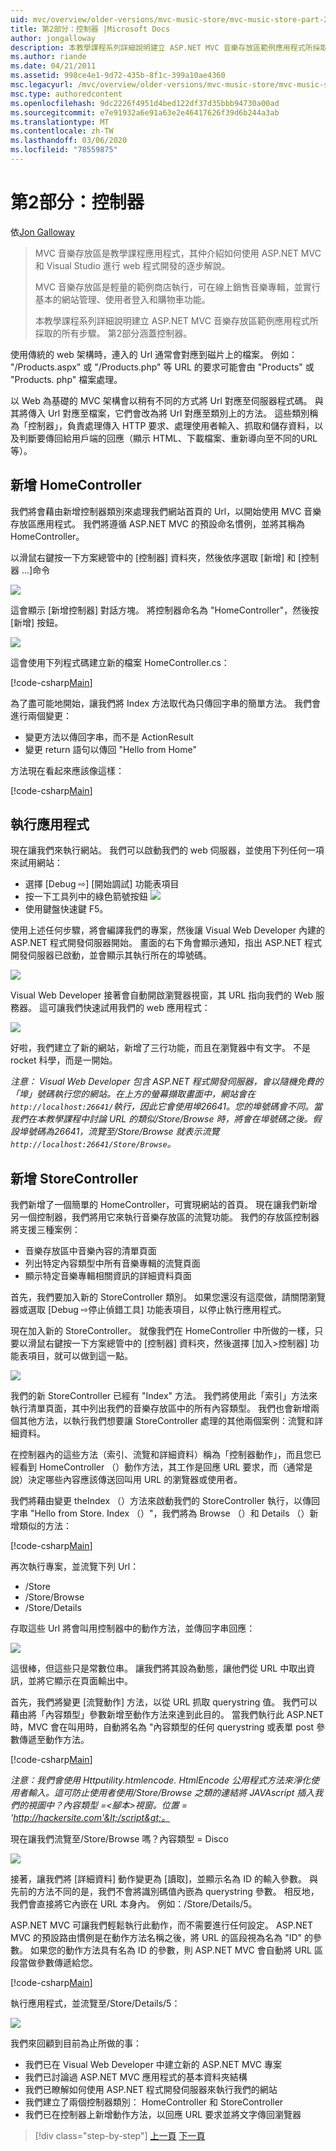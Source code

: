 ```yaml
---
uid: mvc/overview/older-versions/mvc-music-store/mvc-music-store-part-2
title: 第2部分：控制器 |Microsoft Docs
author: jongalloway
description: 本教學課程系列詳細說明建立 ASP.NET MVC 音樂存放區範例應用程式所採取的所有步驟。 第2部分涵蓋控制器。
ms.author: riande
ms.date: 04/21/2011
ms.assetid: 998ce4e1-9d72-435b-8f1c-399a10ae4360
msc.legacyurl: /mvc/overview/older-versions/mvc-music-store/mvc-music-store-part-2
msc.type: authoredcontent
ms.openlocfilehash: 9dc2226f4951d4bed122df37d35bbb94730a00ad
ms.sourcegitcommit: e7e91932a6e91a63e2e46417626f39d6b244a3ab
ms.translationtype: MT
ms.contentlocale: zh-TW
ms.lasthandoff: 03/06/2020
ms.locfileid: "78559875"
---
```

# <a name="part-2-controllers"></a>第2部分：控制器

依[Jon Galloway](https://github.com/jongalloway)

> MVC 音樂存放區是教學課程應用程式，其仲介紹如何使用 ASP.NET MVC 和 Visual Studio 進行 web 程式開發的逐步解說。  
>   
> MVC 音樂存放區是輕量的範例商店執行，可在線上銷售音樂專輯，並實行基本的網站管理、使用者登入和購物車功能。  
>   
> 本教學課程系列詳細說明建立 ASP.NET MVC 音樂存放區範例應用程式所採取的所有步驟。 第2部分涵蓋控制器。

使用傳統的 web 架構時，連入的 Url 通常會對應到磁片上的檔案。 例如： "/Products.aspx" 或 "/Products.php" 等 URL 的要求可能會由 "Products" 或 "Products. php" 檔案處理。

以 Web 為基礎的 MVC 架構會以稍有不同的方式將 Url 對應至伺服器程式碼。 與其將傳入 Url 對應至檔案，它們會改為將 Url 對應至類別上的方法。 這些類別稱為「控制器」，負責處理傳入 HTTP 要求、處理使用者輸入、抓取和儲存資料，以及判斷要傳回給用戶端的回應（顯示 HTML、下載檔案、重新導向至不同的URL 等）。

## <a name="adding-a-homecontroller"></a>新增 HomeController

我們將會藉由新增控制器類別來處理我們網站首頁的 Url，以開始使用 MVC 音樂存放區應用程式。 我們將遵循 ASP.NET MVC 的預設命名慣例，並將其稱為 HomeController。

以滑鼠右鍵按一下方案總管中的 [控制器] 資料夾，然後依序選取 [新增] 和 [控制器 ...]命令

![](mvc-music-store-part-2/_static/image1.jpg)

這會顯示 [新增控制器] 對話方塊。 將控制器命名為 "HomeController"，然後按 [新增] 按鈕。

![](mvc-music-store-part-2/_static/image1.png)

這會使用下列程式碼建立新的檔案 HomeController.cs：

[!code-csharp[Main](mvc-music-store-part-2/samples/sample1.cs)]

為了盡可能地開始，讓我們將 Index 方法取代為只傳回字串的簡單方法。 我們會進行兩個變更：

- 變更方法以傳回字串，而不是 ActionResult
- 變更 return 語句以傳回 "Hello from Home"

方法現在看起來應該像這樣：

[!code-csharp[Main](mvc-music-store-part-2/samples/sample2.cs)]

## <a name="running-the-application"></a>執行應用程式

現在讓我們來執行網站。 我們可以啟動我們的 web 伺服器，並使用下列任何一項來試用網站：

- 選擇 [Debug ⇨] [開始調試] 功能表項目
- 按一下工具列中的綠色箭號按鈕 ![](mvc-music-store-part-2/_static/image2.jpg)
- 使用鍵盤快速鍵 F5。

使用上述任何步驟，將會編譯我們的專案，然後讓 Visual Web Developer 內建的 ASP.NET 程式開發伺服器開始。 畫面的右下角會顯示通知，指出 ASP.NET 程式開發伺服器已啟動，並會顯示其執行所在的埠號碼。

![](mvc-music-store-part-2/_static/image2.png)

Visual Web Developer 接著會自動開啟瀏覽器視窗，其 URL 指向我們的 Web 服務器。 這可讓我們快速試用我們的 web 應用程式：

![](mvc-music-store-part-2/_static/image3.png)

好啦，我們建立了新的網站，新增了三行功能，而且在瀏覽器中有文字。 不是 rocket 科學，而是一開始。

*注意： Visual Web Developer 包含 ASP.NET 程式開發伺服器，會以隨機免費的「埠」號碼執行您的網站。在上方的螢幕擷取畫面中，網站會在 `http://localhost:26641/`執行，因此它會使用埠26641。您的埠號碼會不同。當我們在本教學課程中討論 URL 的類似/Store/Browse 時，將會在埠號碼之後。假設埠號碼為26641，流覽至/Store/Browse 就表示流覽 `http://localhost:26641/Store/Browse`。*

## <a name="adding-a-storecontroller"></a>新增 StoreController

我們新增了一個簡單的 HomeController，可實現網站的首頁。 現在讓我們新增另一個控制器，我們將用它來執行音樂存放區的流覽功能。 我們的存放區控制器將支援三種案例：

- 音樂存放區中音樂內容的清單頁面
- 列出特定內容類型中所有音樂專輯的流覽頁面
- 顯示特定音樂專輯相關資訊的詳細資料頁面

首先，我們要加入新的 StoreController 類別。 如果您還沒有這麼做，請關閉瀏覽器或選取 [Debug ⇨停止偵錯工具] 功能表項目，以停止執行應用程式。

現在加入新的 StoreController。 就像我們在 HomeController 中所做的一樣，只要以滑鼠右鍵按一下方案總管中的 [控制器] 資料夾，然後選擇 [加入&gt;控制器] 功能表項目，就可以做到這一點。

![](mvc-music-store-part-2/_static/image4.png)

我們的新 StoreController 已經有 "Index" 方法。 我們將使用此「索引」方法來執行清單頁面，其中列出我們的音樂存放區中的所有內容類型。 我們也會新增兩個其他方法，以執行我們想要讓 StoreController 處理的其他兩個案例：流覽和詳細資料。

在控制器內的這些方法（索引、流覽和詳細資料）稱為「控制器動作」，而且您已經看到 HomeController （）動作方法，其工作是回應 URL 要求，而（通常是說）決定哪些內容應該傳送回叫用 URL 的瀏覽器或使用者。

我們將藉由變更 theIndex （）方法來啟動我們的 StoreController 執行，以傳回字串 "Hello from Store. Index （）"，我們將為 Browse （）和 Details （）新增類似的方法：

[!code-csharp[Main](mvc-music-store-part-2/samples/sample3.cs)]

再次執行專案，並流覽下列 Url：

- /Store
- /Store/Browse
- /Store/Details

存取這些 Url 將會叫用控制器中的動作方法，並傳回字串回應：

![](mvc-music-store-part-2/_static/image5.png)

這很棒，但這些只是常數位串。 讓我們將其設為動態，讓他們從 URL 中取出資訊，並將它顯示在頁面輸出中。

首先，我們將變更 [流覽動作] 方法，以從 URL 抓取 querystring 值。 我們可以藉由將「內容類型」參數新增至動作方法來達到此目的。 當我們執行此 ASP.NET 時，MVC 會在叫用時，自動將名為 "內容類型的任何 querystring 或表單 post 參數傳遞至動作方法。

[!code-csharp[Main](mvc-music-store-part-2/samples/sample4.cs)]

*注意：我們會使用 Httputility.htmlencode. HtmlEncode 公用程式方法來淨化使用者輸入。這可防止使用者使用/Store/Browse 之類的連結將 JAVAscript 插入我們的視圖中？內容類型 =&lt;腳本&gt;視窗。位置 = 'http://hackersite.com'&lt;/script&gt;。*

現在讓我們流覽至/Store/Browse 嗎？內容類型 = Disco

![](mvc-music-store-part-2/_static/image6.png)

接著，讓我們將 [詳細資料] 動作變更為 [讀取]，並顯示名為 ID 的輸入參數。 與先前的方法不同的是，我們不會將識別碼值內嵌為 querystring 參數。 相反地，我們會直接將它內嵌在 URL 本身內。 例如：/Store/Details/5。

ASP.NET MVC 可讓我們輕鬆執行此動作，而不需要進行任何設定。 ASP.NET MVC 的預設路由慣例是在動作方法名稱之後，將 URL 的區段視為名為 "ID" 的參數。 如果您的動作方法具有名為 ID 的參數，則 ASP.NET MVC 會自動將 URL 區段當做參數傳遞給您。

[!code-csharp[Main](mvc-music-store-part-2/samples/sample5.cs)]

執行應用程式，並流覽至/Store/Details/5：

![](mvc-music-store-part-2/_static/image7.png)

我們來回顧到目前為止所做的事：

- 我們已在 Visual Web Developer 中建立新的 ASP.NET MVC 專案
- 我們已討論過 ASP.NET MVC 應用程式的基本資料夾結構
- 我們已瞭解如何使用 ASP.NET 程式開發伺服器來執行我們的網站
- 我們建立了兩個控制器類別： HomeController 和 StoreController
- 我們已在控制器上新增動作方法，以回應 URL 要求並將文字傳回瀏覽器

> [!div class="step-by-step"]
> [上一頁](mvc-music-store-part-1.md)
> [下一頁](mvc-music-store-part-3.md)

